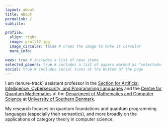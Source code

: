 ```yaml
---
layout: about
title: About
permalink: /
subtitle: 

profile:
  align: right
  image: profil2.jpg
  image_circular: false # crops the image to make it circular
  more_info: 

news: true # includes a list of news items
selected_papers: true # includes a list of papers marked as "selected={true}"
social: true # includes social icons at the bottom of the page
---
```


I am (tenure-track) assistant professor in the <a href="https://acp.sdu.dk">Section for Artificial Intelligence, Cybersecurity, and Programming Languages</a> and the <a href="https://www.sdu.dk/qm">Centre for Quantum Mathematics</a> at the <a href="https://imada.sdu.dk">Department of Mathematics and Computer Science</a> at <a href="https://www.sdu.dk/en">University of Southern Denmark</a>.

My research focuses on quantum foundations and quantum programming languages (especially their semantics), and more broadly on the applications of category theory in computer science.
